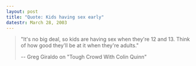 ```yaml
---
layout: post
title: "Quote: Kids having sex early"
datestr: March 28, 2003
---
```


> "It's no big deal, so kids are having sex when they're 12 and 13. Think of how good they'll be at it when they're adults."
>
>-- Greg Giraldo on "Tough Crowd With Colin Quinn"
